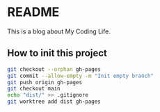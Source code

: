 # README
This is a blog about My Coding Life.

## How to init this project
```bash
git checkout --orphan gh-pages
git commit --allow-empty -m "Init empty branch"
git push origin gh-pages
git checkout main
echo "dist/" >> .gitignore
git worktree add dist gh-pages
```
